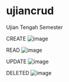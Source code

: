 # ujiancrud
Ujian Tengah Semester


CREATE
![image](https://user-images.githubusercontent.com/99938598/157804108-cc9f2357-8ba3-42ff-bec5-a797bf4119b3.png)

READ
![image](https://user-images.githubusercontent.com/99938598/157804213-3498be89-10d7-435e-af84-9520b6d121e9.png)

UPDATE
![image](https://user-images.githubusercontent.com/99938598/157804232-473329a5-10e7-4c39-9ffa-7562bb633a78.png)

DELETED
![image](https://user-images.githubusercontent.com/99938598/157804261-3e8801c3-85a6-4533-9a5c-8b1be553664e.png)
